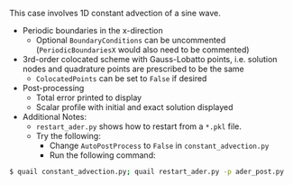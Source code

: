 This case involves 1D constant advection of a sine wave.
  - Periodic boundaries in the x-direction
  	- Optional `BoundaryConditions` can be uncommented (`PeriodicBoundariesX` would also need to be commented)
  - 3rd-order colocated scheme with Gauss-Lobatto points, i.e. solution nodes and quadrature points are prescribed to be the same
  	- `ColocatedPoints` can be set to `False` if desired
  - Post-processing
  	- Total error printed to display
    - Scalar profile with initial and exact solution displayed
  - Additional Notes:
  	- `restart_ader.py` shows how to restart from a `*.pkl` file. 
  	- Try the following:
  		- Change `AutoPostProcess` to `False` in `constant_advection.py`
  		- Run the following command:
```sh
$ quail constant_advection.py; quail restart_ader.py -p ader_post.py
```